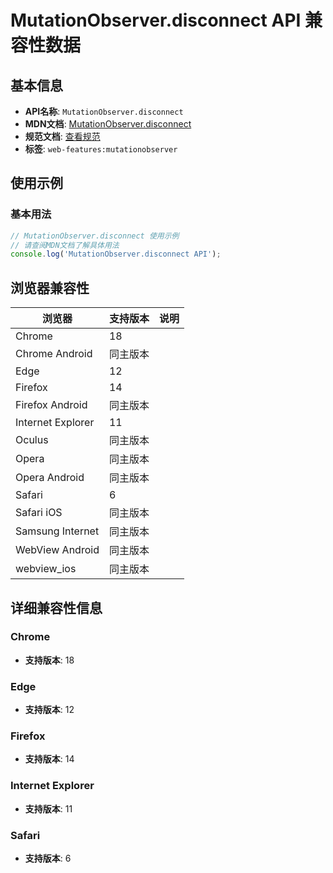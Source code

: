 # MutationObserver.disconnect API 兼容性数据

## 基本信息

- **API名称**: `MutationObserver.disconnect`
- **MDN文档**: [MutationObserver.disconnect](https://developer.mozilla.org/docs/Web/API/MutationObserver/disconnect)
- **规范文档**: [查看规范](https://dom.spec.whatwg.org/#ref-for-dom-mutationobserver-disconnect①)
- **标签**: `web-features:mutationobserver`

## 使用示例

### 基本用法

```javascript
// MutationObserver.disconnect 使用示例
// 请查阅MDN文档了解具体用法
console.log('MutationObserver.disconnect API');
```

## 浏览器兼容性

| 浏览器 | 支持版本 | 说明 |
|--------|----------|------|
| Chrome | 18 |  |
| Chrome Android | 同主版本 |  |
| Edge | 12 |  |
| Firefox | 14 |  |
| Firefox Android | 同主版本 |  |
| Internet Explorer | 11 |  |
| Oculus | 同主版本 |  |
| Opera | 同主版本 |  |
| Opera Android | 同主版本 |  |
| Safari | 6 |  |
| Safari iOS | 同主版本 |  |
| Samsung Internet | 同主版本 |  |
| WebView Android | 同主版本 |  |
| webview_ios | 同主版本 |  |

## 详细兼容性信息

### Chrome

- **支持版本**: 18

### Edge

- **支持版本**: 12

### Firefox

- **支持版本**: 14

### Internet Explorer

- **支持版本**: 11

### Safari

- **支持版本**: 6

